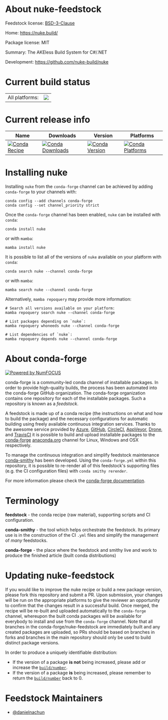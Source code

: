 About nuke-feedstock
====================

Feedstock license: [BSD-3-Clause](https://github.com/conda-forge/nuke-feedstock/blob/main/LICENSE.txt)

Home: https://nuke.build/

Package license: MIT

Summary: The AKEless Build System for C#/.NET

Development: https://github.com/nuke-build/nuke

Current build status
====================


<table><tr><td>All platforms:</td>
    <td>
      <a href="https://dev.azure.com/conda-forge/feedstock-builds/_build/latest?definitionId=22926&branchName=main">
        <img src="https://dev.azure.com/conda-forge/feedstock-builds/_apis/build/status/nuke-feedstock?branchName=main">
      </a>
    </td>
  </tr>
</table>

Current release info
====================

| Name | Downloads | Version | Platforms |
| --- | --- | --- | --- |
| [![Conda Recipe](https://img.shields.io/badge/recipe-nuke-green.svg)](https://anaconda.org/conda-forge/nuke) | [![Conda Downloads](https://img.shields.io/conda/dn/conda-forge/nuke.svg)](https://anaconda.org/conda-forge/nuke) | [![Conda Version](https://img.shields.io/conda/vn/conda-forge/nuke.svg)](https://anaconda.org/conda-forge/nuke) | [![Conda Platforms](https://img.shields.io/conda/pn/conda-forge/nuke.svg)](https://anaconda.org/conda-forge/nuke) |

Installing nuke
===============

Installing `nuke` from the `conda-forge` channel can be achieved by adding `conda-forge` to your channels with:

```
conda config --add channels conda-forge
conda config --set channel_priority strict
```

Once the `conda-forge` channel has been enabled, `nuke` can be installed with `conda`:

```
conda install nuke
```

or with `mamba`:

```
mamba install nuke
```

It is possible to list all of the versions of `nuke` available on your platform with `conda`:

```
conda search nuke --channel conda-forge
```

or with `mamba`:

```
mamba search nuke --channel conda-forge
```

Alternatively, `mamba repoquery` may provide more information:

```
# Search all versions available on your platform:
mamba repoquery search nuke --channel conda-forge

# List packages depending on `nuke`:
mamba repoquery whoneeds nuke --channel conda-forge

# List dependencies of `nuke`:
mamba repoquery depends nuke --channel conda-forge
```


About conda-forge
=================

[![Powered by
NumFOCUS](https://img.shields.io/badge/powered%20by-NumFOCUS-orange.svg?style=flat&colorA=E1523D&colorB=007D8A)](https://numfocus.org)

conda-forge is a community-led conda channel of installable packages.
In order to provide high-quality builds, the process has been automated into the
conda-forge GitHub organization. The conda-forge organization contains one repository
for each of the installable packages. Such a repository is known as a *feedstock*.

A feedstock is made up of a conda recipe (the instructions on what and how to build
the package) and the necessary configurations for automatic building using freely
available continuous integration services. Thanks to the awesome service provided by
[Azure](https://azure.microsoft.com/en-us/services/devops/), [GitHub](https://github.com/),
[CircleCI](https://circleci.com/), [AppVeyor](https://www.appveyor.com/),
[Drone](https://cloud.drone.io/welcome), and [TravisCI](https://travis-ci.com/)
it is possible to build and upload installable packages to the
[conda-forge](https://anaconda.org/conda-forge) [anaconda.org](https://anaconda.org/)
channel for Linux, Windows and OSX respectively.

To manage the continuous integration and simplify feedstock maintenance
[conda-smithy](https://github.com/conda-forge/conda-smithy) has been developed.
Using the ``conda-forge.yml`` within this repository, it is possible to re-render all of
this feedstock's supporting files (e.g. the CI configuration files) with ``conda smithy rerender``.

For more information please check the [conda-forge documentation](https://conda-forge.org/docs/).

Terminology
===========

**feedstock** - the conda recipe (raw material), supporting scripts and CI configuration.

**conda-smithy** - the tool which helps orchestrate the feedstock.
                   Its primary use is in the construction of the CI ``.yml`` files
                   and simplify the management of *many* feedstocks.

**conda-forge** - the place where the feedstock and smithy live and work to
                  produce the finished article (built conda distributions)


Updating nuke-feedstock
=======================

If you would like to improve the nuke recipe or build a new
package version, please fork this repository and submit a PR. Upon submission,
your changes will be run on the appropriate platforms to give the reviewer an
opportunity to confirm that the changes result in a successful build. Once
merged, the recipe will be re-built and uploaded automatically to the
`conda-forge` channel, whereupon the built conda packages will be available for
everybody to install and use from the `conda-forge` channel.
Note that all branches in the conda-forge/nuke-feedstock are
immediately built and any created packages are uploaded, so PRs should be based
on branches in forks and branches in the main repository should only be used to
build distinct package versions.

In order to produce a uniquely identifiable distribution:
 * If the version of a package **is not** being increased, please add or increase
   the [``build/number``](https://docs.conda.io/projects/conda-build/en/latest/resources/define-metadata.html#build-number-and-string).
 * If the version of a package **is** being increased, please remember to return
   the [``build/number``](https://docs.conda.io/projects/conda-build/en/latest/resources/define-metadata.html#build-number-and-string)
   back to 0.

Feedstock Maintainers
=====================

* [@danielnachun](https://github.com/danielnachun/)

